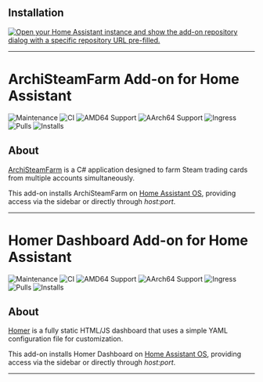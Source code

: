 
## Installation  

[![Open your Home Assistant instance and show the add-on repository dialog with a specific repository URL pre-filled.](https://my.home-assistant.io/badges/supervisor_add_addon_repository.svg)](https://my.home-assistant.io/redirect/supervisor_add_addon_repository/?repository_url=https://github.com/Eskander/haos-apps)

---

# ArchiSteamFarm Add-on for Home Assistant

![Maintenance](https://img.shields.io/maintenance/yes/2025.svg)
![CI](https://img.shields.io/github/actions/workflow/status/Eskander/haos-apps/.github/workflows/ci-cd.yml)
![AMD64 Support](https://img.shields.io/badge/amd64-yes-green.svg)
![AArch64 Support](https://img.shields.io/badge/aarch64-yes-green.svg)
![Ingress](https://img.shields.io/badge/-ingress-blueviolet.svg?logo=cliqz&logoColor=white)
![Pulls](https://img.shields.io/badge/dynamic/json?url=https://ghcr-badge.elias.eu.org/api/Eskander/haos-apps/ha-addon-archisteamfarm&query=downloadCount&label=Pulls)
![Installs](https://img.shields.io/badge/dynamic/json?url=https://analytics.home-assistant.io/addons.json&query=$["bccc8195_archisteamfarm"].total&label=Reported%20Installs)

## About  

[ArchiSteamFarm](https://github.com/JustArchiNET/ArchiSteamFarm/) is a C# application designed to farm Steam trading cards from multiple accounts simultaneously.  

This add-on installs ArchiSteamFarm on [Home Assistant OS](https://www.home-assistant.io/addons/), providing access via the sidebar or directly through *host:port*.

---

# Homer Dashboard Add-on for Home Assistant  

![Maintenance](https://img.shields.io/maintenance/yes/2025.svg)
![CI](https://img.shields.io/github/actions/workflow/status/Eskander/haos-apps/.github/workflows/ci-cd.yml)
![AMD64 Support](https://img.shields.io/badge/amd64-yes-green.svg)
![AArch64 Support](https://img.shields.io/badge/aarch64-yes-green.svg)
![Ingress](https://img.shields.io/badge/-ingress-blueviolet.svg?logo=cliqz&logoColor=white)
![Pulls](https://img.shields.io/badge/dynamic/json?url=https://ghcr-badge.elias.eu.org/api/Eskander/haos-apps/ha-addon-homer&query=downloadCount&label=Pulls)
![Installs](https://img.shields.io/badge/dynamic/json?url=https://analytics.home-assistant.io/addons.json&query=$["2243a3f0_homer"].total&label=Reported%20Installs)

## About  

[Homer](https://github.com/bastienwirtz/homer) is a fully static HTML/JS dashboard that uses a simple YAML configuration file for customization.  

This add-on installs Homer Dashboard on [Home Assistant OS](https://www.home-assistant.io/addons/), providing access via the sidebar or directly through *host:port*.

---
